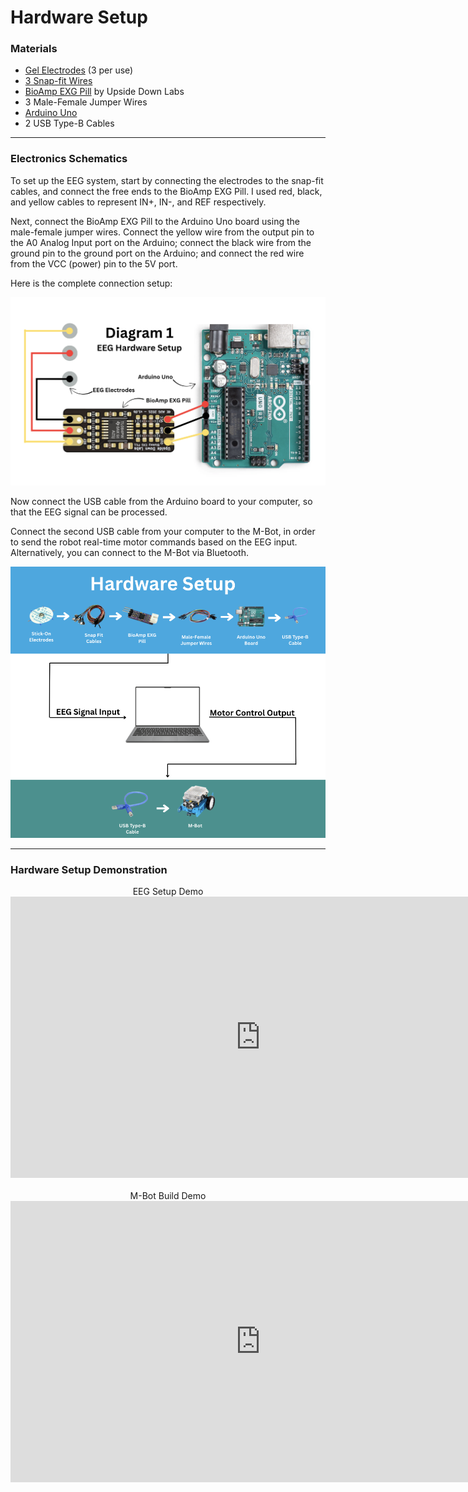# Hardware Setup

### Materials
- [Gel Electrodes](https://www.amazon.com/Kendall-31050522-Covidian-Professional-Products/dp/B075YYZB9S/ref=sr_1_8?crid=LNL0806880OM&dib=eyJ2IjoiMSJ9.EoLXN-kCsN_HV-eltWagbC9C9362cj7qlOoUR0eKlZ5hUSgol8ClK9iMANuJYI54J2EfsNO2TPZUI_DmCtDuZkyIb3YN39IkCjN6aPGEsiSYMq6Xwf0oaApnK8ctYkjosVDU9QO79rOoBncKd_xvxh00iHGmwGMja_Mvta7NzU2MsxKmDSVx-3FyTzviSrhjQvivevN9G9n6zbOzihLldbg-P--h9eZV2XCPlxm6BEc.tyqVajth66K4ikjPk0ZPPk-wQk1T0Av5ClmhP8_3SH4&dib_tag=se&keywords=EEG+adhesive+electrodes+snap+fit&qid=1758864020&sprefix=ee+adhesive+electrodes+snap+fit%2Caps%2C184&sr=8-8) (3 per use)
- [3 Snap-fit Wires](https://store.upsidedownlabs.tech/product/different-color-snap-cables-pack-of-10/)
- [BioAmp EXG Pill](https://store.upsidedownlabs.tech/product/bioamp-exg-pill/) by Upside Down Labs
- 3 Male-Female Jumper Wires
- [Arduino Uno](https://store.arduino.cc/products/arduino-uno-rev3)
- 2 USB Type-B Cables

---

### Electronics Schematics

To set up the EEG system, start by connecting the electrodes to the snap-fit cables, and connect the free ends to the BioAmp EXG Pill. I used red, black, and yellow cables to represent IN+, IN-, and REF respectively.  

Next, connect the BioAmp EXG Pill to the Arduino Uno board using the male-female jumper wires. Connect the yellow wire from the output pin to the A0 Analog Input port on the Arduino; connect the black wire from the ground pin to the ground port on the Arduino; and connect the red wire from the VCC (power) pin to the 5V port.  

Here is the complete connection setup:


![Complete Connection Setup](EEG-Hardware.png)




Now connect the USB cable from the Arduino board to your computer, so that the EEG signal can be processed.  

Connect the second USB cable from your computer to the M-Bot, in order to send the robot real-time motor commands based on the EEG input. Alternatively, you can connect to the M-Bot via Bluetooth.


![Hardware Setup](hardware-setup.png)

---
### Hardware Setup Demonstration


<div align="center">
    EEG Setup Demo
</div>

<div align="center">
    <iframe width="800" height="450" 
        src="https://www.youtube.com/embed/GpGCMGngrpo?autoplay=1&mute=1" 
        title="EEG Setup Demo" frameborder="0" 
        allow="accelerometer; autoplay; clipboard-write; encrypted-media; gyroscope; picture-in-picture" 
        allowfullscreen>
    </iframe>
</div>

<br>
<div align="center">
    M-Bot Build Demo
<div align="center">


<div align="center">
    <iframe width="800" height="450" 
        src="https://www.youtube.com/embed/5uiRYBVInLg?autoplay=1&mute=1" 
        title="M-Bot Build Demo" frameborder="0" 
        allow="accelerometer; autoplay; clipboard-write; encrypted-media; gyroscope; picture-in-picture" 
        allowfullscreen>
    </iframe>
</div>

